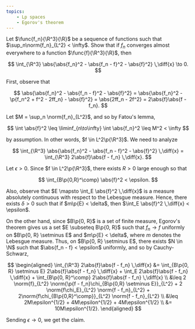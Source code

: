 ```yaml
---
topics:
    - Lp spaces
    - Egorov's theorem
---
```


<problem>

Let $\func{f_n}{\R^3}{\R}$ be a sequence of functions such that $\sup_n\norm{f_n}_{L^2} < \infty$. Show that if $f_n$ converges almost everywhere to a function $\func{f}{\R^3}{\R}$, then

$$
\int_{\R^3} \abs{\abs{f_n}^2 - \abs{f_n - f}^2 - \abs{f}^2} \,\diff{x} \to 0.
$$

</problem>

<solution>

First, observe that

$$
\abs{\abs{f_n}^2 - \abs{f_n - f}^2 - \abs{f}^2}
    = \abs{\abs{f_n}^2 - \p{f_n^2 + f^2 - 2ff_n} - \abs{f}^2}
    = \abs{2ff_n - 2f^2}
    = 2\abs{f}\abs{f - f_n}.
$$

Let $M = \sup_n \norm{f_n}_{L^2}$, and so by Fatou's lemma,

$$
\int \abs{f}^2
    \leq \liminf_{n\to\infty} \int \abs{f_n}^2
    \leq M^2
    < \infty
$$

by assumption. In other words, $f \in L^2\p{\R^3}$. We need to analyze

$$
\int_{\R^3} \abs{\abs{f_n}^2 - \abs{f_n - f}^2 - \abs{f}^2} \,\diff{x}
    = \int_{\R^3} 2\abs{f}\abs{f - f_n} \,\diff{x}.
$$

Let $\epsilon > 0$. Since $f \in L^2\p{\R^3}$, there exists $R > 0$ large enough so that

$$
\int_{B\p{0,R}^\comp} \abs{f}^2 < \epsilon.
$$

Also, observe that $E \mapsto \int_E \abs{f}^2 \,\diff{x}$ is a measure absolutely continuous with respect to the Lebesgue measure. Hence, there exists $\delta > 0$ such that if $m\p{E} < \delta$, then $\int_E \abs{f}^2 \,\diff{x} < \epsilon$.

On the other hand, since $B\p{0, R}$ is a set of finite measure, Egorov's theorem gives us a set $E \subseteq B\p{0, R}$ such that $f_n \to f$ uniformly on $B\p{0, R} \setminus E$ and $m\p{E} < \delta$, where $m$ denotes the Lebesgue measure. Thus, on $B\p{0, R} \setminus E$, there exists $N \in \N$ such that $\abs{f_n - f} < \epsilon$ uniformly, and so by Cauchy-Schwarz,

$$
\begin{aligned}
    \int_{\R^3} 2\abs{f}\abs{f - f_n} \,\diff{x}
        &= \int_{B\p{0, R} \setminus E} 2\abs{f}\abs{f - f_n} \,\diff{x} + \int_E 2\abs{f}\abs{f - f_n} \,\diff{x} + \int_{B\p{0, R}^\comp} 2\abs{f}\abs{f - f_n} \,\diff{x} \\
        &\leq 2 \norm{f}_{L^2} \norm{\p{f - f_n}\chi_{B\p{0,R} \setminus E}}_{L^2} + 2 \norm{f\chi_E}_{L^2} \norm{f - f_n}_{L^2} + 2\norm{f\chi_{B\p{0,R}^\comp}}_{L^2} \norm{f - f_n}_{L^2} \\
        &\leq 2M\epsilon^{1/2} + 4M\epsilon^{1/2} + 4M\epsilon^{1/2} \\
        &= 10M\epsilon^{1/2}.
\end{aligned}
$$

Sending $\epsilon \to 0$, we get the claim.

</solution>
